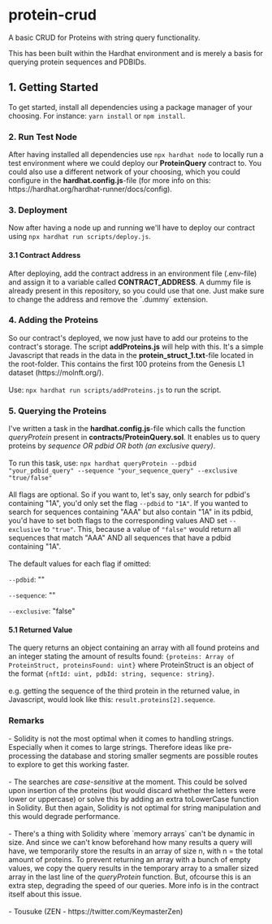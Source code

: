 # protein-crud

A basic CRUD for Proteins with string query functionality.

This has been built within the Hardhat environment and is merely a basis for querying protein sequences and PDBIDs.

<h2>1. Getting Started</h2>
To get started, install all dependencies using a package manager of your choosing. For instance: <code>yarn install</code> or <code>npm install</code>.

<h3>2. Run Test Node</h3>
After having installed all dependencies use <code>npx hardhat node</code> to locally run a test environment where we could deploy our <b>ProteinQuery</b> contract to.
You could also use a different network of your choosing, which you could configure in the <b>hardhat.config.js</b>-file (for more info on this: https://hardhat.org/hardhat-runner/docs/config).

<h3>3. Deployment</h3>
Now after having a node up and running we'll have to deploy our contract using <code>npx hardhat run scripts/deploy.js</code>.

<h4>3.1 Contract Address</h4>
After deploying, add the contract address in an environment file (.env-file) and assign it to a variable called <b>CONTRACT_ADDRESS</b>.
A dummy file is already present in this repository, so you could use that one. Just make sure to change the address and remove the `.dummy` extension.

<h3>4. Adding the Proteins</h3>
So our contract's deployed, we now just have to add our proteins to the contract's storage. The script <b>addProteins.js</b> will help with this. It's a simple Javascript that reads in the data in the <b>protein_struct_1.txt</b>-file located in the root-folder. This contains the first 100 proteins from the Genesis L1 dataset (https://molnft.org/).
</br>
</br>
Use: <code>npx hardhat run scripts/addProteins.js</code> to run the script.

<h3>5. Querying the Proteins</h3>
I've written a task in the <b>hardhat.config.js</b>-file which calls the function <i>queryProtein</i> present in <b>contracts/ProteinQuery.sol</b>. It enables us to query proteins by <i>sequence OR pdbid OR both (an exclusive query)</i>. 
</br>
</br>
To run this task, use:
<code>npx hardhat queryProtein --pdbid "your_pdbid_query" --sequence "your_sequence_query" --exclusive "true/false"</code>
</br>
</br>
All flags are optional. So if you want to, let's say, only search for pdbid's containing "1A", you'd only set the flag <code>--pdbid</code> to <code>"1A"</code>. If you wanted to search for sequences containing "AAA" but also contain "1A" in its pdbid, you'd have to set both flags to the corresponding values AND set <code>--exclusive</code> to <code>"true"</code>. This, because a value of <code>"false"</code> would return all sequences that match "AAA" AND all sequences that have a pdbid containing "1A".
</br>
</br>
The default values for each flag if omitted:

`--pdbid`: ""

`--sequence`: ""

`--exclusive`: "false"

<h4>5.1 Returned Value</h4>
The query returns an object containing an array with all found proteins and an integer stating the amount of results found: <code>{proteins: Array of ProteinStruct, proteinsFound: uint}</code> where ProteinStruct is an object of the format <code>{nftId: uint, pdbId: string, sequence: string}</code>.
</br>
</br>
e.g. getting the sequence of the third protein in the returned value, in Javascript, would look like this: <code>result.proteins[2].sequence</code>.

<h3>Remarks</h3>
- Solidity is not the most optimal when it comes to handling strings. Especially when it comes to large strings. Therefore ideas like pre-processing the database and storing smaller segments are possible routes to explore to get this working faster.
</br>
</br>
- The searches are <i>case-sensitive</i> at the moment. This could be solved upon insertion of the proteins (but would discard whether the letters were lower or uppercase) or solve this by adding an extra toLowerCase function in Solidity. But then again, Solidity is not optimal for string manipulation and this would degrade performance.
</br>
</br>
- There's a thing with Solidity where `memory arrays` can't be dynamic in size. And since we can't know beforehand how many results a query will have, we temporarily store the results in an array of size n, with n = the total amount of proteins. To prevent returning an array with a bunch of empty values, we copy the query results in the temporary array to a smaller sized array in the last line of the <i>queryProtein</i> function. But, ofcourse this is an extra step, degrading the speed of our queries. More info is in the contract itself about this issue.
</br>
</br>
- Tousuke (ZEN - https://twitter.com/KeymasterZen)
